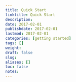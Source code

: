 ```yaml
---
title: Quick Start
linktitle: Quick Start
description:
date: 2017-02-01
publishdate: 2017-02-01
lastmod: 2017-02-01
categories: [getting started]
tags: []
weight:
draft: false
slug:
aliases: []
toc: false
notes:
---
```


